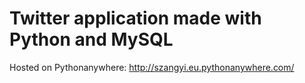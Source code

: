 # Twitter application made with Python and MySQL

Hosted on Pythonanywhere: http://szangyi.eu.pythonanywhere.com/
